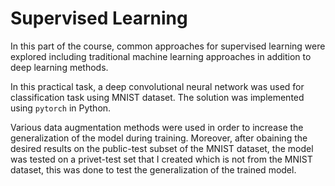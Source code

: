 # Supervised Learning

In this part of the course, common approaches for supervised learning were explored including traditional machine learning approaches in addition to deep learning methods.

In this practical task, a deep convolutional neural network was used for classification task using MNIST dataset. The solution was implemented using `pytorch` in Python.

Various data augmentation methods were used in order to increase the generalization of the model during training. Moreover, after obaining the desired results on the public-test subset of the MNIST dataset, the model was tested on a privet-test set that I created which is not from the MNIST dataset, this was done to test the generalization of the trained model.
